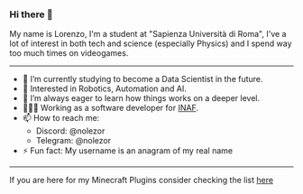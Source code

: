 ### Hi there 👋
My name is Lorenzo, I'm a student at "Sapienza Università di Roma", I've a lot of interest in both tech and science (especially Physics) and I spend way too much times on videogames.

___
- 📖 I’m currently studying to become a Data Scientist in the future.
- 🌱 Interested in Robotics, Automation and AI.
- 🤔 I’m always eager to learn how things works on a deeper level.
- 🧑🏼‍💻 Working as a software developer for [INAF](https://www.oa-roma.inaf.it/).
- 📫 How to reach me:
  - Discord: @nolezor
  - Telegram: @nolezor
- ⚡ Fun fact: My username is an anagram of my real name
___
If you are here for my Minecraft Plugins consider checking the list [here](https://github.com/Nolezor/Nolezor/blob/main/mcPlugins.md) 
